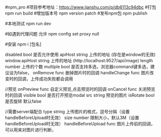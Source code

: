 #npm_pro
#项目参考地址：https://www.jianshu.com/p/db6113c94dbc
#打包 npm run build
#增加版本号 npm version patch
#发布npm包 npm publish

#本地测试 npm run dev

#如遇到代理问题  允许  npm config set proxy null

#安装 npm i [包名]

disabled            bool      是否允许使用
apiHost             string    上传的地址 (存在是window的无效)
window.apiHost      string    上传的地址 (http://localhost:9527/api/image)
length              number    上传的个数
multiple            bool      是否支持多选，浏览器command键多选，建议设为false，
onRemove            func      删掉图片时的回调
handleChange        func      图片改变时的回调，上传成功失败都会调用

//预览
onPreview           func      自定义预览,点击预览时的回调
onCancel            func      关闭预览时的回调
visible             bool      是否打开预览modal
src                 string    预览的图片
isRotate            bool      是否旋转  默认false  


//需要server端配合
type                string    上传图片的格式，逗号分隔（设置handleBeforeUpload时无效）
size                number    限制大小，默认3M（设置handleBeforeUpload时无效）
handleBeforeUpload  func      图片上传前的回调，可以用来对图片进行判断，

